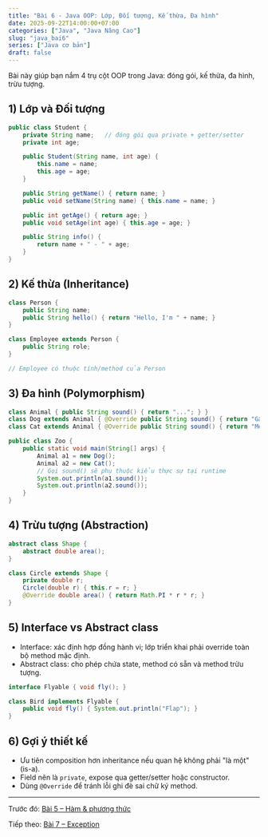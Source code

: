 ```yaml
---
title: "Bài 6 - Java OOP: Lớp, Đối tượng, Kế thừa, Đa hình"
date: 2025-09-22T14:00:00+07:00
categories: ["Java", "Java Nâng Cao"]
slug: "java_bai6"
series: ["Java cơ bản"]
draft: false
---
```


Bài này giúp bạn nắm 4 trụ cột OOP trong Java: đóng gói, kế thừa, đa hình, trừu tượng.

## 1) Lớp và Đối tượng
```java
public class Student {
    private String name;   // đóng gói qua private + getter/setter
    private int age;

    public Student(String name, int age) {
        this.name = name;
        this.age = age;
    }

    public String getName() { return name; }
    public void setName(String name) { this.name = name; }

    public int getAge() { return age; }
    public void setAge(int age) { this.age = age; }

    public String info() {
        return name + " - " + age;
    }
}
```

## 2) Kế thừa (Inheritance)
```java
class Person {
    public String name;
    public String hello() { return "Hello, I'm " + name; }
}

class Employee extends Person {
    public String role;
}

// Employee có thuộc tính/method của Person
```

## 3) Đa hình (Polymorphism)
```java
class Animal { public String sound() { return "..."; } }
class Dog extends Animal { @Override public String sound() { return "Gâu"; } }
class Cat extends Animal { @Override public String sound() { return "Meo"; } }

public class Zoo {
    public static void main(String[] args) {
        Animal a1 = new Dog();
        Animal a2 = new Cat();
        // Gọi sound() sẽ phụ thuộc kiểu thực sự tại runtime
        System.out.println(a1.sound());
        System.out.println(a2.sound());
    }
}
```

## 4) Trừu tượng (Abstraction)
```java
abstract class Shape {
    abstract double area();
}

class Circle extends Shape {
    private double r;
    Circle(double r) { this.r = r; }
    @Override double area() { return Math.PI * r * r; }
}
```

## 5) Interface vs Abstract class
- Interface: xác định hợp đồng hành vi; lớp triển khai phải override toàn bộ method mặc định.
- Abstract class: cho phép chứa state, method có sẵn và method trừu tượng.

```java
interface Flyable { void fly(); }

class Bird implements Flyable {
    public void fly() { System.out.println("Flap"); }
}
```

## 6) Gợi ý thiết kế
- Ưu tiên composition hơn inheritance nếu quan hệ không phải "là một" (is-a).
- Field nên là `private`, expose qua getter/setter hoặc constructor.
- Dùng `@Override` để tránh lỗi ghi đè sai chữ ký method.

---

Trước đó: [Bài 5 – Hàm & phương thức](/Myblog/p/java_bai5/)

Tiếp theo: [Bài 7 – Exception](/Myblog/p/java_bai7/)

